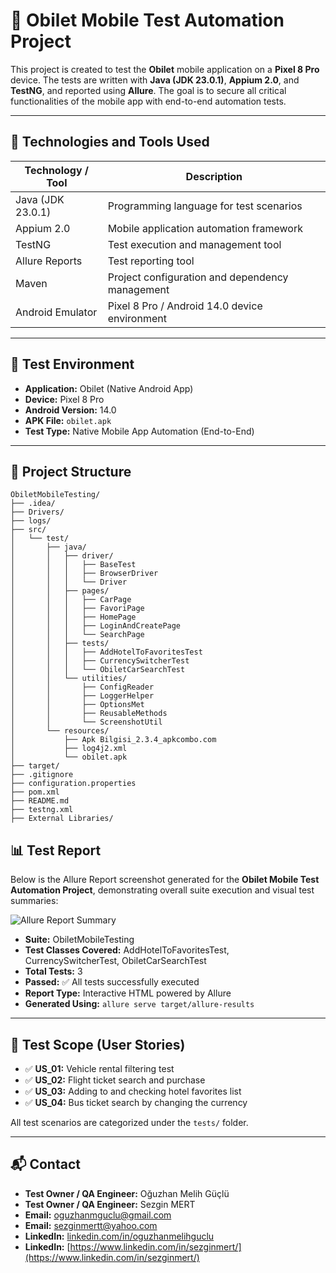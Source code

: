 # 📱 Obilet Mobile Test Automation Project

This project is created to test the **Obilet** mobile application on a **Pixel 8 Pro** device. The tests are written with **Java (JDK 23.0.1)**, **Appium 2.0**, and **TestNG**, and reported using **Allure**. The goal is to secure all critical functionalities of the mobile app with end-to-end automation tests.

---

## 🚀 Technologies and Tools Used

| Technology / Tool    | Description                                  |
|---------------------|----------------------------------------------|
| Java (JDK 23.0.1)   | Programming language for test scenarios      |
| Appium 2.0          | Mobile application automation framework      |
| TestNG              | Test execution and management tool           |
| Allure Reports      | Test reporting tool                           |
| Maven               | Project configuration and dependency management |
| Android Emulator    | Pixel 8 Pro / Android 14.0 device environment |

---

## 📱 Test Environment

- **Application:** Obilet (Native Android App)  
- **Device:** Pixel 8 Pro  
- **Android Version:** 14.0  
- **APK File:** `obilet.apk`  
- **Test Type:** Native Mobile App Automation (End-to-End)  

---

## 📁 Project Structure

```
ObiletMobileTesting/
├── .idea/
├── Drivers/
├── logs/
├── src/
│   └── test/
│       ├── java/
│       │   ├── driver/
│       │   │   ├── BaseTest
│       │   │   ├── BrowserDriver
│       │   │   └── Driver
│       │   ├── pages/
│       │   │   ├── CarPage
│       │   │   ├── FavoriPage
│       │   │   ├── HomePage
│       │   │   ├── LoginAndCreatePage
│       │   │   └── SearchPage
│       │   ├── tests/
│       │   │   ├── AddHotelToFavoritesTest
│       │   │   ├── CurrencySwitcherTest
│       │   │   └── ObiletCarSearchTest
│       │   └── utilities/
│       │       ├── ConfigReader
│       │       ├── LoggerHelper
│       │       ├── OptionsMet
│       │       ├── ReusableMethods
│       │       └── ScreenshotUtil
│       └── resources/
│           ├── Apk Bilgisi_2.3.4_apkcombo.com
│           ├── log4j2.xml
│           └── obilet.apk
├── target/
├── .gitignore
├── configuration.properties
├── pom.xml
├── README.md
├── testng.xml
├── External Libraries/

```
## 📊 Test Report

Below is the Allure Report screenshot generated for the **Obilet Mobile Test Automation Project**, demonstrating overall suite execution and visual test summaries:

![Allure Report Summary](attachments/5kvVtBqewjRfC5Wm6yMYC.png)

- **Suite:** ObiletMobileTesting  
- **Test Classes Covered:** AddHotelToFavoritesTest, CurrencySwitcherTest, ObiletCarSearchTest  
- **Total Tests:** 3  
- **Passed:** ✅ All tests successfully executed  
- **Report Type:** Interactive HTML powered by Allure  
- **Generated Using:** `allure serve target/allure-results`



---

## 🧭 Test Scope (User Stories)

- ✅ **US_01:** Vehicle rental filtering test  
- ✅ **US_02:** Flight ticket search and purchase  
- ✅ **US_03:** Adding to and checking hotel favorites list  
- ✅ **US_04:** Bus ticket search by changing the currency  

All test scenarios are categorized under the `tests/` folder.

---

## 📬 Contact

- **Test Owner / QA Engineer:** Oğuzhan Melih Güçlü  
- **Test Owner / QA Engineer:** Sezgin MERT
- **Email:** [oguzhanmguclu@gmail.com](mailto:oguzhanmguclu@gmail.com)  
- **Email:** [sezginmertt@yahoo.com](mailto:sezginmertt@yahoo.com)
- **LinkedIn:** [linkedin.com/in/oguzhanmelihguclu](https://www.linkedin.com/in/oguzhanmelihguclu/)
- **LinkedIn:** [https://www.linkedin.com/in/sezginmert/](https://www.linkedin.com/in/sezginmert/)
